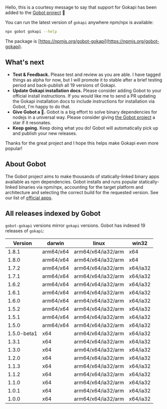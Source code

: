 Hello, this is a courtesy message to say that support for Gokapi has been added to the [Gobot project](https://www.npmjs.com/package/gobot) 🎸

You can run the latest version of `gokapi` anywhere npm/npx is available:

```bash
npx gobot gokapi --help
```

The package is [https://npmjs.org/gobot-gokapi](https://npmjs.org/gobot-gokapi).

## What's next

- **Test & Feedback.** Please test and review as you are able. I have tagged things as alpha for now, but I will promote it to stable after a brief testing period and back-publish all 19 versions of Gokapi.
- **Update Gokapi installation docs.** Please consider adding Gobot to your official install instructions. If you would like me to send a PR updating the Gokapi installation docs to include instructions for installation via Gobot, I'm happy to do that.
- **Give Gobot a 💫.** Gobot is a big effort to solve binary dependencies for nodejs in a universal way. Please consider giving [the Gobot project](https://github.com/benallfree/gobot) a star if it resonates.
- **Keep going.** Keep doing what you do! Gobot will automatically pick up and publish your new releases.

Thanks for the great project and I hope this helps make Gokapi even more popular!

## About Gobot

The Gobot project aims to make thousands of statically-linked binary apps available as npm dependencies. Gobot installs and runs popular statically-linked binaries via npm/npx, accounting for the target platform and architecture and selecting the correct build for the requested version. See our list of [official apps](https://www.npmjs.com/package/gobot#official-gobot-apps).

## All releases indexed by Gobot

`gobot-gokapi` versions mirror `gokapi` versions. Gobot has indexed 19 releases of `gokapi`:

| Version     | darwin    | linux              | win32    |
| ----------- | --------- | ------------------ | -------- |
| 1.8.1       | arm64/x64 | arm64/x64/ia32/arm | x64      |
| 1.8.0       | arm64/x64 | arm64/x64/ia32/arm | x64      |
| 1.7.2       | arm64/x64 | arm64/x64/ia32/arm | x64/ia32 |
| 1.7.1       | arm64/x64 | arm64/x64/ia32/arm | x64/ia32 |
| 1.6.2       | arm64/x64 | arm64/x64/ia32/arm | x64/ia32 |
| 1.6.1       | arm64/x64 | arm64/x64/ia32/arm | x64/ia32 |
| 1.6.0       | arm64/x64 | arm64/x64/ia32/arm | x64/ia32 |
| 1.5.2       | arm64/x64 | arm64/x64/ia32/arm | x64/ia32 |
| 1.5.1       | arm64/x64 | arm64/x64/ia32/arm | x64/ia32 |
| 1.5.0       | arm64/x64 | arm64/x64/ia32/arm | x64/ia32 |
| 1.5.0-beta1 | x64       | arm64/x64/ia32/arm | x64/ia32 |
| 1.3.1       | x64       | arm64/x64/ia32/arm | x64/ia32 |
| 1.3.0       | x64       | arm64/x64/ia32/arm | x64/ia32 |
| 1.2.0       | x64       | arm64/x64/ia32/arm | x64/ia32 |
| 1.1.3       | x64       | arm64/x64/ia32/arm | x64/ia32 |
| 1.1.2       | x64       | arm64/x64/ia32/arm | x64/ia32 |
| 1.1.0       | x64       | arm64/x64/ia32/arm | x64/ia32 |
| 1.0.1       | x64       | arm64/x64/ia32/arm | x64/ia32 |
| 1.0.0       | x64       | arm64/x64/ia32/arm | x64/ia32 |
